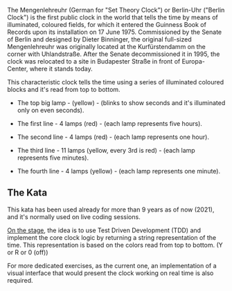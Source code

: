 The Mengenlehreuhr (German for "Set Theory Clock") or Berlin-Uhr ("Berlin Clock") is the first public clock in the world that tells the time by means of illuminated, coloured fields, for which it entered the Guinness Book of Records upon its installation on 17 June 1975. Commissioned by the Senate of Berlin and designed by Dieter Binninger, the original full-sized Mengenlehreuhr was originally located at the Kurfürstendamm on the corner with Uhlandstraße. After the Senate decommissioned it in 1995, the clock was relocated to a site in Budapester Straße in front of Europa-Center, where it stands today.

This characteristic clock tells the time using a series of illuminated coloured blocks and it's read from top to bottom.

- The top big lamp - (yellow) - (blinks to show seconds and it's illuminated only on even seconds).

- The first line - 4 lamps (red) - (each lamp represents five hours).

- The second line - 4 lamps (red) - (each lamp represents one hour).

- The third line - 11 lamps (yellow, every 3rd is red) - (each lamp represents five minutes).

- The fourth line - 4 lamps (yellow) - (each lamp represents one minute).

## The Kata

This kata has been used already for more than 9 years as of now (2021), and it's normally used on live coding sessions.

[On the stage](https://youtu.be/9jGH-rKKlIY), the idea is to use Test Driven Development (TDD) and implement the core clock logic by returning a string representation of the time.
This representation is based on the colors read from top to bottom. (Y or R or 0 (off))

For more dedicated exercises, as the current one, an implementation of a visual interface that would present the clock working on real time is also required.

